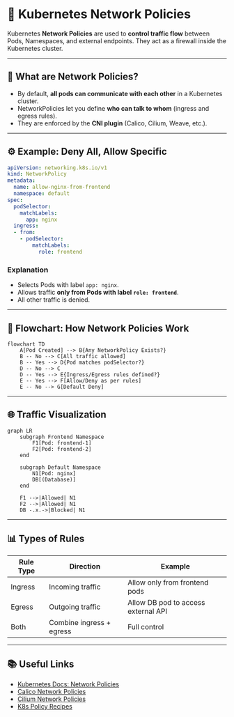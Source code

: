 # 📘 Kubernetes Network Policies

Kubernetes **Network Policies** are used to **control traffic flow** between Pods, Namespaces, and external endpoints.
They act as a firewall inside the Kubernetes cluster.

---

## 🔹 What are Network Policies?

* By default, **all pods can communicate with each other** in a Kubernetes cluster.
* NetworkPolicies let you define **who can talk to whom** (ingress and egress rules).
* They are enforced by the **CNI plugin** (Calico, Cilium, Weave, etc.).

---

## ⚙️ Example: Deny All, Allow Specific

```yaml
apiVersion: networking.k8s.io/v1
kind: NetworkPolicy
metadata:
  name: allow-nginx-from-frontend
  namespace: default
spec:
  podSelector:
    matchLabels:
      app: nginx
  ingress:
  - from:
    - podSelector:
        matchLabels:
          role: frontend
```

### Explanation

* Selects Pods with label `app: nginx`.
* Allows traffic **only from Pods with label `role: frontend`**.
* All other traffic is denied.

---

## 🔄 Flowchart: How Network Policies Work

```mermaid
flowchart TD
    A[Pod Created] --> B{Any NetworkPolicy Exists?}
    B -- No --> C[All traffic allowed]
    B -- Yes --> D{Pod matches podSelector?}
    D -- No --> C
    D -- Yes --> E{Ingress/Egress rules defined?}
    E -- Yes --> F[Allow/Deny as per rules]
    E -- No --> G[Default Deny]
```

---

## 🌐 Traffic Visualization

```mermaid
graph LR
    subgraph Frontend Namespace
        F1[Pod: frontend-1]
        F2[Pod: frontend-2]
    end

    subgraph Default Namespace
        N1[Pod: nginx]
        DB[(Database)]
    end

    F1 -->|Allowed| N1
    F2 -->|Allowed| N1
    DB -.x.->|Blocked| N1
```

---

## 📊 Types of Rules

| Rule Type | Direction                | Example                             |
| --------- | ------------------------ | ----------------------------------- |
| Ingress   | Incoming traffic         | Allow only from frontend pods       |
| Egress    | Outgoing traffic         | Allow DB pod to access external API |
| Both      | Combine ingress + egress | Full control                        |

---

## 📚 Useful Links

* [Kubernetes Docs: Network Policies](https://kubernetes.io/docs/concepts/services-networking/network-policies/)
* [Calico Network Policies](https://docs.tigera.io/calico/latest/network-policy)
* [Cilium Network Policies](https://docs.cilium.io/en/stable/policy/)
* [K8s Policy Recipes](https://github.com/ahmetb/kubernetes-network-policy-recipes)


